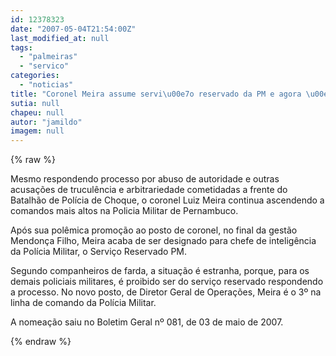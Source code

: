 ```yaml
---
id: 12378323
date: "2007-05-04T21:54:00Z"
last_modified_at: null
tags:
  - "palmeiras"
  - "servico"
categories:
  - "noticias"
title: "Coronel Meira assume servi\u00e7o reservado da PM e agora \u00e9 o 3\u00ba homem na hierarquia da compora\u00e7\u00e3o"
sutia: null
chapeu: null
autor: "jamildo"
imagem: null
---
```

{% raw %}
<p>Mesmo respondendo processo por abuso de autoridade e outras acusa&ccedil;&otilde;es de trucul&ecirc;ncia e arbitrariedade cometidadas a frente do Batalh&atilde;o de Pol&iacute;cia de Choque, o coronel Luiz Meira continua ascendendo a comandos mais altos na Policia Militar de Pernambuco.</p>
<p>Ap&oacute;s sua pol&ecirc;mica promo&ccedil;&atilde;o ao posto de coronel, no final da gest&atilde;o Mendon&ccedil;a Filho, Meira acaba de ser designado para chefe de intelig&ecirc;ncia da Pol&iacute;cia Militar, o Servi&ccedil;o Reservado PM.</p>
<p>Segundo companheiros de farda, a situa&ccedil;&atilde;o &eacute; estranha, porque, para os demais policiais militares, &eacute; proibido ser do servi&ccedil;o reservado respondendo a processo. No novo posto, de Diretor Geral de Opera&ccedil;&otilde;es, Meira &eacute; o 3&ordm; na linha de comando da Pol&iacute;cia Militar.</p>
<p>A nomea&ccedil;&atilde;o saiu no Boletim Geral n&ordm; 081, de 03 de maio de 2007.</p>
{% endraw %}